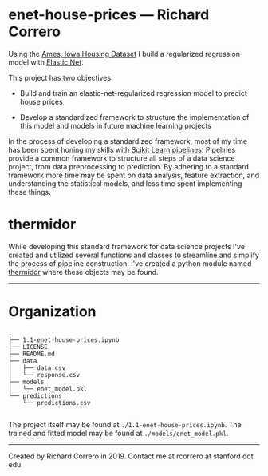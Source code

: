 enet-house-prices &mdash; Richard Correro
==============================

Using the [Ames, Iowa Housing Dataset](http://jse.amstat.org/v19n3/decock.pdf) I build a regularized regression model with  [Elastic Net](https://www.jstor.org/stable/3647580?seq=1#page_scan_tab_contents). 

This project has two objectives

- Build and train an elastic-net-regularized regression model to predict house prices

- Develop a standardized framework to structure the implementation of this model and models in future machine learning projects

In the process of developing a standardized framework, most of my time has been spent honing my skills with [Scikit Learn pipelines](https://scikit-learn.org/stable/modules/generated/sklearn.pipeline.Pipeline.html). Pipelines provide a common framework to structure all steps of a data science project, from data preprocessing to prediction. By adhering to a standard framework more time may be spent on data analysis, feature extraction, and understanding the statistical models, and less time spent implementing these things.

# thermidor
While developing this standard framework for data science projects I've created and utilized several functions and classes to streamline and simplify the process of pipeline construction. I've created a python module named [thermidor](https://github.com/rcorrero/thermidor) where these objects may be found. 

------------
# Organization
```
.
├── 1.1-enet-house-prices.ipynb
├── LICENSE
├── README.md
├── data
│   ├── data.csv
│   └── response.csv
├── models
│   └── enet_model.pkl
└── predictions
    └── predictions.csv
    
``` 

The project itself may be found at `./1.1-enet-house-prices.ipynb`. The trained and fitted model may be found at `./models/enet_model.pkl`.

------------
Created by Richard Correro in 2019. Contact me at rcorrero at stanford dot edu